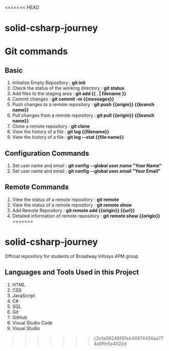 <<<<<<< HEAD
# solid-csharp-journey

# Git commands
## Basic
1. Initialize Empty Repository : **git init**
2. Check the status of the working directory : **git status**
3. Add files to the staging area : **git add {{ . | filename }}**
4. Commit changes : **git commit -m {{messages}}**
5. Push changes to a remote repository : **git push {{origin}} {{branch name}}**
6. Pull changes from a remote repository : **git pull {{origin}} {{branch name}}**
7. Clone a remote repository : **git clone**
8. View the history of a file : **git log {{filename}}**
9. View the history of a file : **git log --stat {{file name}}**

## Configuration Commands
1. Set user name and email : **git config --global user.name "Your Name"**
2. Set user name and email : **git config --global user.email "Your Email"**

## Remote Commands
1. View the status of a remote repository : **git remote**
2. View the status of a remote repository : **git remote show**
3. Add Remote Repository : **git remote add {{origin}} {{url}}**
4. Detailed information of remote repository : **git remote show {{origin}}**
=======
# solid-csharp-journey   
Official repository for students of Broadway Infosys 4PM group  

## Languages and Tools Used in this Project
1. HTML
2. CSS
3. JavaScript
4. C#
5. SQL 
6. Git
7. GitHub
8. Visual Studio Code
9. Visual Studio
>>>>>>> c2cfa09248f97eb46974456aa774a9ffe5a4022d
